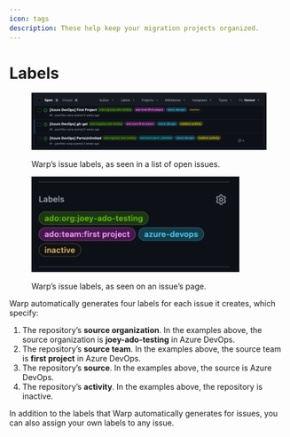 ```yaml
---
icon: tags
description: These help keep your migration projects organized.
---
```


# Labels

<figure><img src="../../.gitbook/assets/image (55).png" alt=""><figcaption><p>Warp’s issue labels, as seen in a list of open issues.</p></figcaption></figure>

<figure><img src="../../.gitbook/assets/image (56).png" alt="" width="375"><figcaption><p>Warp’s issue labels, as seen on an issue’s page.</p></figcaption></figure>

Warp automatically generates four labels for each issue it creates, which specify:

1. The repository’s **source organization**. In the examples above, the source organization is **joey-ado-testing** in Azure DevOps.
2. The repository’s **source team**. In the examples above, the source team is **first project** in Azure DevOps.
3. The repository’s **source**. In the examples above, the source is Azure DevOps.
4. The repository’s **activity**. In the examples above, the repository is inactive.

In addition to the labels that Warp automatically generates for issues, you can also assign your own labels to any issue.
